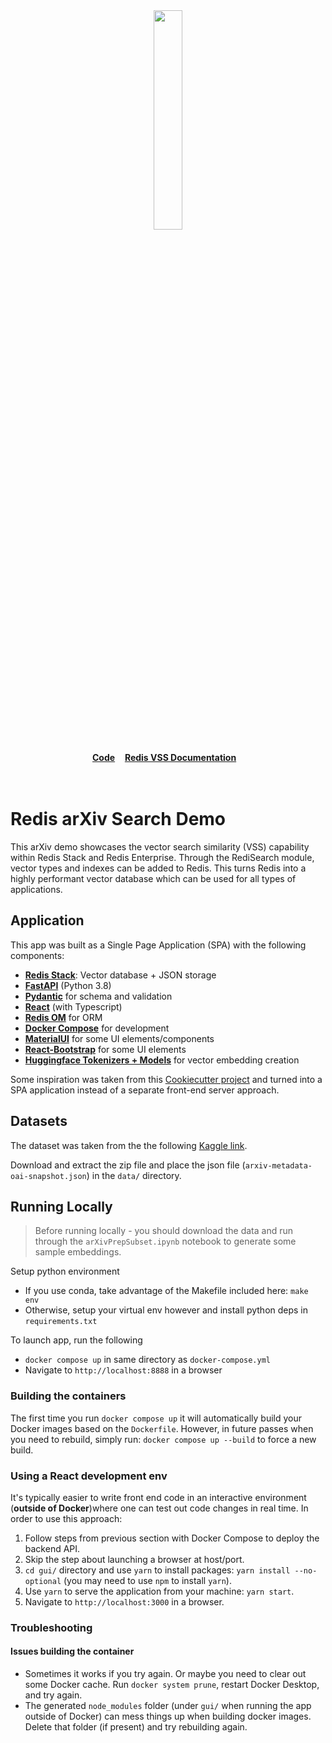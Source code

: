 
<div align="center">
    <a href="https://github.com/spartee/redis-vector-search"><img src="https://github.com/RedisVentures/redis-arXiv-search/blob/master/app/vecsim_app/data/redis-logo.png?raw=true" width="30%"><img></a>
    <br />
    <br />
<div display="inline-block">
    <a href="https://github.com/RedisVentures/redis-arXiv-search"><b>Code</b></a>&nbsp;&nbsp;&nbsp;
    <a href="https://redis.io/docs/stack/search/reference/vectors/"><b>Redis VSS Documentation</b></a>&nbsp;&nbsp;&nbsp;
  </div>
    <br />
    <br />
</div>

# Redis arXiv Search Demo

This arXiv demo showcases the vector search similarity (VSS) capability within Redis Stack and Redis Enterprise.
Through the RediSearch module, vector types and indexes can be added to Redis. This turns Redis into
a highly performant vector database which can be used for all types of applications.

## Application

This app was built as a Single Page Application (SPA) with the following components:

- **[Redis Stack](https://redis.io/docs/stack/)**: Vector database + JSON storage
- **[FastAPI](https://fastapi.tiangolo.com/)** (Python 3.8)
- **[Pydantic](https://pydantic-docs.helpmanual.io/)** for schema and validation
- **[React](https://reactjs.org/)** (with Typescript)
- **[Redis OM](https://redis.io/docs/stack/get-started/tutorials/stack-python/)** for ORM
- **[Docker Compose](https://docs.docker.com/compose/)** for development
- **[MaterialUI](https://material-ui.com/)** for some UI elements/components
- **[React-Bootstrap](https://react-bootstrap.github.io/)** for some UI elements
- **[Huggingface Tokenizers + Models](https://huggingface.co/sentence-transformers)** for vector embedding creation

Some inspiration was taken from this [Cookiecutter project](https://github.com/Buuntu/fastapi-react)
and turned into a SPA application instead of a separate front-end server approach.

## Datasets

The dataset was taken from the the following [Kaggle link](https://www.kaggle.com/Cornell-University/arxiv).

Download and extract the zip file and place the json file (`arxiv-metadata-oai-snapshot.json`) in the `data/` directory.

## Running Locally

>Before running locally - you should download the data and run through the `arXivPrepSubset.ipynb` notebook to generate some sample embeddings.

Setup python environment
- If you use conda, take advantage of the Makefile included here: `make env`
- Otherwise, setup your virtual env however and install python deps in `requirements.txt`

To launch app, run the following
- ``docker compose up`` in same directory as ``docker-compose.yml``
- Navigate to ``http://localhost:8888`` in a browser

### Building the containers

The first time you run `docker compose up` it will automatically build your Docker images based on the `Dockerfile`. However, in future passes when you need to rebuild, simply run: `docker compose up --build` to force a new build.

### Using a React development env
It's typically easier to write front end code in an interactive environment (**outside of Docker**)where one can test out code changes in real time. In order to use this approach:

1. Follow steps from previous section with Docker Compose to deploy the backend API.
2. Skip the step about launching a browser at host/port.
3. `cd gui/` directory and use `yarn` to install packages: `yarn install --no-optional` (you may need to use `npm` to install `yarn`).
4. Use `yarn` to serve the application from your machine: `yarn start`.
5. Navigate to `http://localhost:3000` in a browser.

### Troubleshooting

#### Issues building the container
- Sometimes it works if you try again. Or maybe you need to clear out some Docker cache. Run `docker system prune`, restart Docker Desktop, and try again.
- The generated `node_modules` folder (under `gui/` when running the app outside of Docker) can mess things up when building docker images. Delete that folder (if present) and try rebuilding again.

